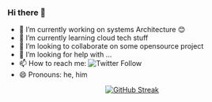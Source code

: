 ### Hi there 👋

<!--
**rafapc2/rafapc2** is a ✨ _special_ ✨ repository because its `README.md` (this file) appears on your GitHub profile.
-->

- 🔭 I’m currently working on systems Architecture 😊
- 🌱 I’m currently learning cloud tech stuff
- 👯 I’m looking to collaborate on some opensource project
- 🤔 I’m looking for help with ...
- 📫 How to reach me: ![Twitter Follow](https://img.shields.io/twitter/follow/rafapc?color=1DA1F2&logo=twitter&style=for-the-badge)
- 😄 Pronouns: he, him




<p align="center"> <a href="https://git.io/streak-stats"><img src="http://github-readme-streak-stats.herokuapp.com?user=rafapc2&amp;theme=dark&amp;hide_border=true&amp;date_format=j%20M%5B%20Y%5D" alt="GitHub Streak"></a></p>
